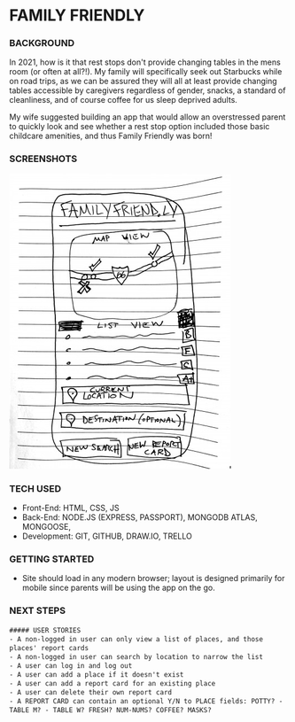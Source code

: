 # FAMILY FRIENDLY

### BACKGROUND

In 2021, how is it that rest stops don't provide changing tables in the mens room (or often at all?!). My family will specifically seek out Starbucks while on road trips, as we can be assured they will all at least provide changing tables accessible by caregivers regardless of gender, snacks, a standard of cleanliness, and of course coffee for us sleep deprived adults.

My wife suggested building an app that would allow an overstressed parent to quickly look and see whether a rest stop option included those basic childcare amenities, and thus Family Friendly was born!

### SCREENSHOTS

![Initial Wireframe](./wireframe.jpg 'Initial Wireframe - Main Page')

### TECH USED

- Front-End: HTML, CSS, JS
- Back-End: NODE.JS (EXPRESS, PASSPORT), MONGODB ATLAS, MONGOOSE,
- Development: GIT, GITHUB, DRAW.IO, TRELLO

### GETTING STARTED

- Site should load in any modern browser; layout is designed primarily for mobile since parents will be using the app on the go.

### NEXT STEPS

    ##### USER STORIES
    - A non-logged in user can only view a list of places, and those places' report cards
    - A non-logged in user can search by location to narrow the list
    - A user can log in and log out
    - A user can add a place if it doesn't exist
    - A user can add a report card for an existing place
    - A user can delete their own report card
    - A REPORT CARD can contain an optional Y/N to PLACE fields: POTTY? - TABLE M? - TABLE W? FRESH? NUM-NUMS? COFFEE? MASKS?
